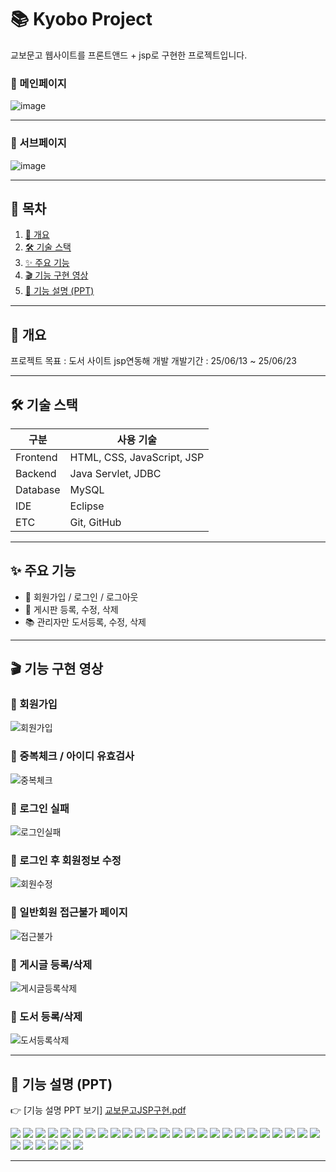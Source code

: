 # 📚 Kyobo Project

교보문고 웹사이트를 프론트앤드 + jsp로 구현한 프로젝트입니다.

### 📂 메인페이지
![image](https://github.com/user-attachments/assets/6c0baabf-fd11-42d4-b172-4e641af4c5e2)


---


### 📂 서브페이지
![image](https://github.com/user-attachments/assets/a29e346d-2762-4ce5-bca9-80667f046691)

---

## 📑 목차
1. [🚩 개요](#개요)
2. [🛠️ 기술 스택](#기술-스택)
3. [✨ 주요 기능](#주요-기능)
4. [🎬 기능 구현 영상](#기능-구현-영상)
5. [🔎 기능 설명 (PPT)](#기능-설명-ppt)

---

## 🚩 개요
프로젝트 목표 : 도서 사이트 jsp연동해 개발
개발기간 : 25/06/13 ~ 25/06/23

---

## 🛠️ 기술 스택

| 구분 | 사용 기술 |
|------|-----------|
| Frontend | HTML, CSS, JavaScript, JSP |
| Backend  | Java Servlet, JDBC |
| Database | MySQL |
| IDE | Eclipse |
| ETC | Git, GitHub |

---

## ✨ 주요 기능

- 👤 회원가입 / 로그인 / 로그아웃
- 📝 게시판 등록, 수정, 삭제
- 📚 관리자만 도서등록, 수정, 삭제

---
## 🎬 기능 구현 영상
### 📌 회원가입
![회원가입](https://github.com/user-attachments/assets/c11a5790-a4e4-41de-a887-897d9ea0c86b)

### 📌 중복체크 / 아이디 유효검사
![중복체크](https://github.com/user-attachments/assets/9872e6c4-d108-4e8f-bc0f-9b2673bd0029)

### 📌 로그인 실패
![로그인실패](https://github.com/user-attachments/assets/32512985-a995-49c1-b9c5-c395b0ebd1ff)

### 📌 로그인 후 회원정보 수정
![회원수정](https://github.com/user-attachments/assets/9331c4ca-b25f-4d59-81a0-80ad9c9472bf)

### 📌 일반회원 접근불가 페이지
![접근불가](https://github.com/user-attachments/assets/6c16068b-8461-465b-988e-04352b1710c4)

### 📌 게시글 등록/삭제
![게시글등록삭제](https://github.com/user-attachments/assets/9b28ab06-a3aa-4427-bb8e-e4ba2b97bc66)

### 📌 도서 등록/삭제
![도서등록삭제](https://github.com/user-attachments/assets/c95090b8-5bd3-4818-9eb9-b62eb5a93126)





---

## 🔎 기능 설명 (PPT)

👉 [기능 설명 PPT 보기] [교보문고JSP구현.pdf](https://github.com/user-attachments/files/20856751/JSP.pdf)


  <img src="https://github.com/user-attachments/assets/f6b34cbd-dd82-4dd7-8a2e-40238c8ee9f1" />
  <img src="https://github.com/user-attachments/assets/478deb28-4b32-4abc-9a9f-682ecdb64c5c" />


  <img src="https://github.com/user-attachments/assets/93f5384b-0c60-4495-86f0-52320a72cd4a"/>
  <img src="https://github.com/user-attachments/assets/04ab1fbc-185b-4f1e-a715-a59f285301ba" />


  <img src="https://github.com/user-attachments/assets/bbfcc356-a823-4ea6-aa78-cdaa7965aadd" />
  <img src="https://github.com/user-attachments/assets/3dab6c2f-78ef-4a67-877d-e854abf1f22b"/>

  <img src="https://github.com/user-attachments/assets/2a2216d5-cc2d-422a-ba26-eb3835919c91"/>
  <img src="https://github.com/user-attachments/assets/467b39b9-a287-4ac4-a8c9-98dbc0c2be9f"/>


  <img src="https://github.com/user-attachments/assets/ca56a587-5419-4cd3-8c0f-84733aebb542" />
  <img src="https://github.com/user-attachments/assets/87f099f4-95ac-4bba-b071-7a0fb4e8c8cc" />

  <img src="https://github.com/user-attachments/assets/d590058f-f34c-48fa-b873-0c9b967ff64d" />
  <img src="https://github.com/user-attachments/assets/38d93e24-660c-4d77-a385-a5253b129f87" />


  <img src="https://github.com/user-attachments/assets/817c6a9e-0117-40ac-8f4c-f616ce4062c1"/>
  <img src="https://github.com/user-attachments/assets/58884036-1910-4e29-a56b-2b38abc5e70c" />

  <img src="https://github.com/user-attachments/assets/2875c6ff-6729-44cd-86fe-1e302a9e90c2" />
  <img src="https://github.com/user-attachments/assets/f052a7bf-4055-435a-92b2-137981eb74df" />

  <img src="https://github.com/user-attachments/assets/324a40c1-2d09-4622-9935-5d6fe5db63e0" />
  <img src="https://github.com/user-attachments/assets/23bb786b-56e9-4a9e-8359-7797c2c8fe64" />

  <img src="https://github.com/user-attachments/assets/4819a922-aaf9-4530-b122-c34a1d9c45f5" />
  <img src="https://github.com/user-attachments/assets/5cf27ead-a24d-4542-8b81-17420d64b717" />


  <img src="https://github.com/user-attachments/assets/e882d628-08d1-41a5-b6b1-14602392f13f" />
  <img src="https://github.com/user-attachments/assets/0bb75c96-1300-4856-9fe4-6ed43b3dad07" />


  <img src="https://github.com/user-attachments/assets/a80f6172-cc4f-4e9c-aea3-b422572ed279" />
  <img src="https://github.com/user-attachments/assets/46649a9a-3308-4ef0-bcb3-9587896b4b74" />

  <img src="https://github.com/user-attachments/assets/0ae82a16-f748-4288-9d14-326f51328fe0" />
  <img src="https://github.com/user-attachments/assets/1df75dbb-024e-4037-bebd-9d15bf4fbe40" />

  <img src="https://github.com/user-attachments/assets/f7bfdac5-d025-4e2e-8401-9da5d08eee5c" />
  <img src="https://github.com/user-attachments/assets/b9ce4ab9-72da-4d2b-9c2f-3853bc696636" />

  <img src="https://github.com/user-attachments/assets/a24ea495-31ec-4124-a95b-fd74012386f3" />
  <img src="https://github.com/user-attachments/assets/45190aac-317c-43d1-b7f8-5626d65324e2" />

  <img src="https://github.com/user-attachments/assets/71dc8e7c-4df3-4cfc-a919-7894cefef81e" />


---

